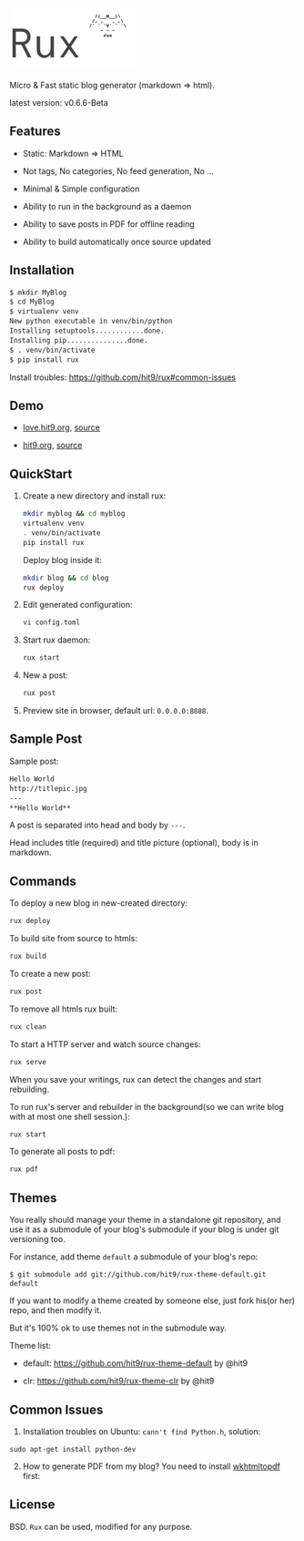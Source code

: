 ![Rux](https://raw.githubusercontent.com/hit9/artworks/master/png/Rux.png)
=======================================================================

Micro & Fast static blog generator (markdown => html).

latest version: v0.6.6-Beta

Features
--------

- Static: Markdown => HTML

- Not tags, No categories, No feed generation, No ...

- Minimal & Simple configuration

- Ability to run in the background as a daemon

- Ability to save posts in PDF for offline reading

- Ability to build automatically once source updated

Installation
------------

```bash
$ mkdir MyBlog
$ cd MyBlog
$ virtualenv venv
New python executable in venv/bin/python
Installing setuptools............done.
Installing pip...............done.
$ . venv/bin/activate
$ pip install rux
```

Install troubles: https://github.com/hit9/rux#common-issues

Demo
----

- [love.hit9.org](http://love.hit9.org), [source](https://github.com/hit9/v.git)

- [hit9.org](http://hit9.org), [source](https://github.com/hit9/hit9.github.io)


QuickStart
-----------

1. Create a new directory and install rux:

   ```bash
   mkdir myblog && cd myblog
   virtualenv venv
   . venv/bin/activate
   pip install rux
   ```

   Deploy blog inside it:

   ```bash
   mkdir blog && cd blog
   rux deploy
   ```

2. Edit generated configuration:

   ```bash
   vi config.toml
   ```

3. Start rux daemon:

   ```bash
   rux start
   ```

4. New a post:

   ```bash
   rux post
   ```

5. Preview site in browser, default url: `0.0.0.0:8888`.

Sample Post
------------

Sample post:

```markdown
Hello World
http://titlepic.jpg
---
**Hello World**
```

A post is separated into head and body by ``---``.

Head includes title (required) and title picture (optional), body is in markdown.


Commands
--------

To deploy a new blog in new-created directory:

```bash
rux deploy
```

To build site from source to htmls:

```bash
rux build
```

To create a new post:

```bash
rux post
```

To remove all htmls rux built:

```bash
rux clean
```

To start a HTTP server and watch source changes:

```bash
rux serve
```

When you save your writings, rux can detect the changes and start rebuilding.

To run rux's server and rebuilder in the background(so we can write blog with at most one shell session.):

```bash
rux start
```

To generate all posts to pdf:

```bash
rux pdf
```

Themes
------

You really should manage your theme in a standalone git repository, and use it as a submodule of your blog's submodule if your blog is under git versioning too.

For instance, add theme `default` a submodule of your blog's repo:

```
$ git submodule add git://github.com/hit9/rux-theme-default.git default
```
If you want to modify a theme created by someone else, just fork his(or her) repo, and then modify it.

But it's 100% ok to use themes not in the submodule way.

Theme list:

- default: https://github.com/hit9/rux-theme-default by @hit9

- clr: https://github.com/hit9/rux-theme-clr by @hit9

Common Issues
--------------

1. Installation troubles on Ubuntu: `cann't find Python.h`, solution:

  ```
  sudo apt-get install python-dev
  ```

2. How to generate PDF from my blog? You need to install [wkhtmltopdf](http://wkhtmltopdf.org/downloads.html) first:

License
-------

BSD. `Rux` can be used, modified for any purpose.
